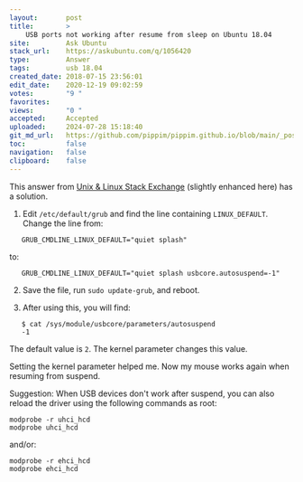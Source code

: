 ```yaml
---
layout:       post
title:        >
    USB ports not working after resume from sleep on Ubuntu 18.04
site:         Ask Ubuntu
stack_url:    https://askubuntu.com/q/1056420
type:         Answer
tags:         usb 18.04
created_date: 2018-07-15 23:56:01
edit_date:    2020-12-19 09:02:59
votes:        "9 "
favorites:    
views:        "0 "
accepted:     Accepted
uploaded:     2024-07-28 15:18:40
git_md_url:   https://github.com/pippim/pippim.github.io/blob/main/_posts/2018/2018-07-15-USB-ports-not-working-after-resume-from-sleep-on-Ubuntu-18.04.md
toc:          false
navigation:   false
clipboard:    false
---
```


This answer from [Unix & Linux Stack Exchange][1] (slightly enhanced here) has a solution.

1. Edit `/etc/default/grub` and find the line containing `LINUX_DEFAULT`. Change the line from:

``` 
   GRUB_CMDLINE_LINUX_DEFAULT="quiet splash"
```

   to:

``` 
   GRUB_CMDLINE_LINUX_DEFAULT="quiet splash usbcore.autosuspend=-1"
```

2. Save the file, run `sudo update-grub`, and reboot.

3. After using this, you will find:

``` 
   $ cat /sys/module/usbcore/parameters/autosuspend
   -1
```

   The default value is `2`. The kernel parameter changes this value.

Setting the kernel parameter helped me. Now my mouse works again when resuming from suspend.

Suggestion: When USB devices don't work after suspend, you can also reload the driver using the following commands as root:

``` 
modprobe -r uhci_hcd
modprobe uhci_hcd
```

and/or:

``` 
modprobe -r ehci_hcd
modprobe ehci_hcd
```


  [1]: https://unix.stackexchange.com/a/342953/322816

